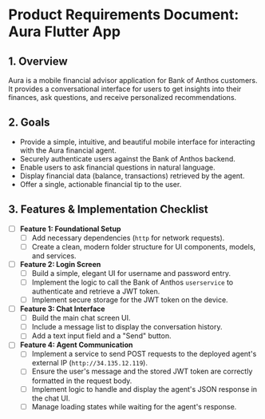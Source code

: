 # Product Requirements Document: Aura Flutter App

## 1. Overview

Aura is a mobile financial advisor application for Bank of Anthos customers. It provides a conversational interface for users to get insights into their finances, ask questions, and receive personalized recommendations.

## 2. Goals

- Provide a simple, intuitive, and beautiful mobile interface for interacting with the Aura financial agent.
- Securely authenticate users against the Bank of Anthos backend.
- Enable users to ask financial questions in natural language.
- Display financial data (balance, transactions) retrieved by the agent.
- Offer a single, actionable financial tip to the user.

## 3. Features & Implementation Checklist

- [ ] **Feature 1: Foundational Setup**
    - [ ] Add necessary dependencies (`http` for network requests).
    - [ ] Create a clean, modern folder structure for UI components, models, and services.

- [ ] **Feature 2: Login Screen**
    - [ ] Build a simple, elegant UI for username and password entry.
    - [ ] Implement the logic to call the Bank of Anthos `userservice` to authenticate and retrieve a JWT token.
    - [ ] Implement secure storage for the JWT token on the device.

- [ ] **Feature 3: Chat Interface**
    - [ ] Build the main chat screen UI.
    - [ ] Include a message list to display the conversation history.
    - [ ] Add a text input field and a "Send" button.

- [ ] **Feature 4: Agent Communication**
    - [ ] Implement a service to send POST requests to the deployed agent's external IP (`http://34.135.12.119`).
    - [ ] Ensure the user's message and the stored JWT token are correctly formatted in the request body.
    - [ ] Implement logic to handle and display the agent's JSON response in the chat UI.
    - [ ] Manage loading states while waiting for the agent's response.
